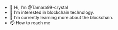 - 👋 Hi, I’m @Tamara99-crystal
- 👀 I’m interested in blockchain technology.
- 🌱 I’m currently learning more about the blockchain.
- 📫 How to reach me 
 

<!---
Tamara99-crystal/Tamara99-crystal is a ✨ special ✨ repository because its `README.md` (this file) appears on your GitHub profile.
You can click the Preview link to take a look at your changes.
--->
